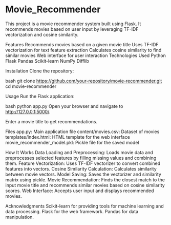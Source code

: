 # Movie_Recommender

This project is a movie recommender system built using Flask. It recommends movies based on user input by leveraging TF-IDF vectorization and cosine similarity.

Features
Recommends movies based on a given movie title
Uses TF-IDF vectorization for text feature extraction
Calculates cosine similarity to find similar movies
Web interface for user interaction
Technologies Used
Python
Flask
Pandas
Scikit-learn
NumPy
Difflib

Installation
Clone the repository:

bash
git clone https://github.com/your-repository/movie-recommender.git
cd movie-recommender

Usage
Run the Flask application:

bash
python app.py
Open your browser and navigate to http://127.0.0.1:5000/.

Enter a movie title to get recommendations.

Files
app.py: Main application file
content/movies.csv: Dataset of movies
templates/index.html: HTML template for the web interface
movie_recommender_model.pkl: Pickle file for the saved model

How It Works
Data Loading and Preprocessing: Loads movie data and preprocesses selected features by filling missing values and combining them.
Feature Vectorization: Uses TF-IDF vectorizer to convert combined features into vectors.
Cosine Similarity Calculation: Calculates similarity between movie vectors.
Model Saving: Saves the vectorizer and similarity matrix using pickle.
Movie Recommendation: Finds the closest match to the input movie title and recommends similar movies based on cosine similarity scores.
Web Interface: Accepts user input and displays recommended movies.

Acknowledgments
Scikit-learn for providing tools for machine learning and data processing.
Flask for the web framework.
Pandas for data manipulation.
